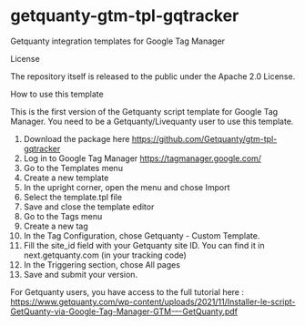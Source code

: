 # getquanty-gtm-tpl-gqtracker
Getquanty integration templates for Google Tag Manager

License

The repository itself is released to the public under the Apache 2.0 License.

How to use this template

This is the first version of the Getquanty script template for Google Tag Manager. You need to be a Getquanty/Livequanty user to use this template.

1. Download the package here https://github.com/Getquanty/gtm-tpl-gqtracker
2. Log in to Google Tag Manager https://tagmanager.google.com/
3. Go to the Templates menu
4. Create a new template
5. In the upright corner, open the menu and chose Import
6. Select the template.tpl file
7. Save and close the template editor
8. Go to the Tags menu
9. Create a new tag
10. In the Tag Configuration, chose Getquanty - Custom Template.
11. Fill the site_id field with your Getquanty site ID. You can find it in next.getquanty.com (in your tracking code)
12. In the Triggering section, chose All pages
13. Save and submit your version.


For Getquanty users, you have access to the full tutorial here : https://www.getquanty.com/wp-content/uploads/2021/11/Installer-le-script-GetQuanty-via-Google-Tag-Manager-GTM-–-GetQuanty.pdf
